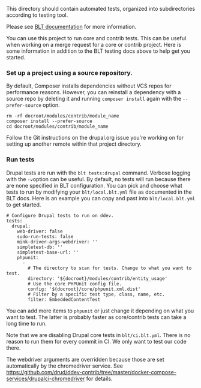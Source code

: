 This directory should contain automated tests, organized into subdirectories according to testing tool.

Please see [BLT documentation](http://blt.readthedocs.io/en/latest/readme/testing) for more information.

You can use this project to run core and contrib tests. This can be useful when
working on a merge request for a core or contrib project. Here is some
information in addition to the BLT testing docs above to help get you started.

### Set up a project using a source repository.
By default, Composer installs dependencies without VCS repos for performance
reasons. However, you can reinstall a dependency with a source repo by deleting
it and running `composer install` again with the `--prefer-source` option.
```
rm -rf docroot/modules/contrib/module_name
composer install --prefer-source
cd docroot/modules/contrib/module_name
```
Follow the Git instructions on the drupal.org issue you're working on for
setting up another remote within that project directory.

### Run tests
Drupal tests are run with the `blt tests:drupal` command. Verbose logging with
the `-v`option can be useful. By default, no tests will run because there are
none specified in BLT configuration. You can pick and choose what tests to run
by modifying your `blt/local.blt.yml` file as documented in the BLT docs. Here
is an example you can copy and past into `blt/local.blt.yml` to get started.
```
# Configure Drupal tests to run on ddev.
tests:
  drupal:
    web-driver: false
    sudo-run-tests: false
    mink-driver-args-webdriver: ''
    simpletest-db: ''
    simpletest-base-url: ''
    phpunit:
      -
        # The directory to scan for tests. Change to what you want to test.
        directory: '${docroot}/modules/contrib/entity_usage'
        # Use the core PHPUnit config file.
        config: '${docroot}/core/phpunit.xml.dist'
        # Filter by a specific test type, class, name, etc.
        filter: EmbeddedContentTest
```

You can add more items to `phpunit` or just change it depending on what you
want to test. The latter is probably faster as core/contrib tests can take a
long time to run.

Note that we are disabling Drupal core tests in `blt/ci.blt.yml`. There is no
reason to run them for every commit in CI. We only want to test our code there.

The webdriver arguments are overridden because those are set automatically by
the chromedriver service. See https://github.com/drud/ddev-contrib/tree/master/docker-compose-services/drupalci-chromedriver
for details.
